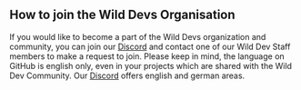## How to join the Wild Devs Organisation

If you would like to become a part of the Wild Devs organization and community, you can join our [Discord](https://discord.gg/YzfpKTK7Gp) and contact one of our Wild Dev Staff members to make a request to join. Please keep in mind, the language on GitHub is english only, even in your projects which are shared with the Wild Dev Community. Our [Discord](https://discord.gg/YzfpKTK7Gp) offers english and german areas.

